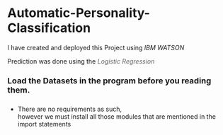 # Automatic-Personality-Classification

<p> I have created and deployed this Project using <i>IBM WATSON</i>  <br></p>

<p>Prediction was done using the <i style="color:#666;">Logistic Regression </i> <br> </p>
<h4 style="font-size:18px"> Load the Datasets in the program before you reading them. </h4>
<ul>
<li> There are no requirements as such,<br> however we must install all those modules that are mentioned in the import statements </li>
</ul>
